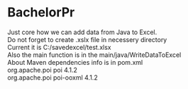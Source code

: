 # BachelorPr
Just core how we can add data from Java to Excel. <br>
Do not forget to create .xslx file in necessery directory <br>
Current it is C:/savedexcel/test.xlsx <br>
Also the main function is in the main/java/WriteDataToExcel <br>
About Maven dependencies info is in pom.xml <br>
org.apache.poi poi 4.1.2 <br>
org.apache.poi poi-ooxml 4.1.2<br>

